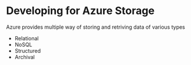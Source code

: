 # Developing for Azure Storage

Azure provides multiple way of storing and retriving data of various types

- Relational
- NoSQL
- Structured
- Archival
